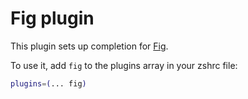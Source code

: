 # Fig plugin

This plugin sets up completion for [Fig](https://fig.io/).

To use it, add `fig` to the plugins array in your zshrc file:

```zsh
plugins=(... fig)
```